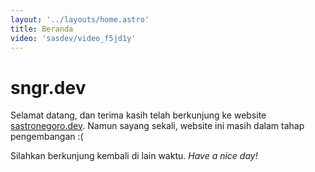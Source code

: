 ```yaml
---
layout: '../layouts/home.astro'
title: Beranda
video: 'sasdev/video_f5jd1y'
---
```


# sngr.dev

Selamat datang, dan terima kasih telah berkunjung ke website [sastronegoro.dev](/). Namun sayang sekali, website ini masih dalam tahap pengembangan :(

Silahkan berkunjung kembali di lain waktu. _Have a nice day!_